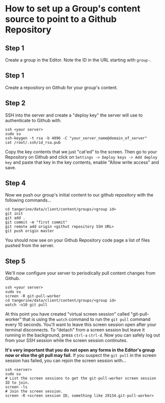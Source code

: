 # How to set up a Group's content source to point to a Github Repository


## Step 1
Create a group in the Editor. Note the ID in the URL starting with `group-`.

## Step 1
Create a repository on Github for your group's content.

## Step 2
SSH into the server and create a "deploy key" the server will use to authenticate to Github with.

```
ssh <your server>
sudo su
ssh-keygen -t rsa -b 4096 -C "your_server_name@domain_of_server"
cat /root/.ssh/id_rsa.pub
```
Copy the key contents that we just "cat'ed" to the screen. Then go to your Repository on Github and click on `Settings -> Deploy keys -> Add deploy key` and paste that key in the key contents, enable "Allow write access" and save.

## Step 4
Now we push our group's initial content to our github repository with the following commands...

```
cd tangerine/data/client/content/groups/<group id>
git init
git add .
git commit -m "first commit"
git remote add origin <githut repository SSH URL>
git push origin master
```

You should now see on your Github Repository code page a list of files pushed from the server.

## Step 5
We'll now configure your server to periodically pull content changes from Github.

```
ssh <your server>
sudo su
screen -R git-pull-worker
cd tangerine/data/client/content/groups/<group id>
watch -n10 git pull
```

At this point you have created "virtual screen session" called "git-pull-worker" that is using the `watch` command to run the `git pull` command every 10 seconds. You'll want to leave this screen session open after your terminal disconnects. To "detach" from a screen session but leave it running in the background, press `ctrl-a` `ctrl-d`. Now you can safely log out from your SSH session while the screen session continutes. 

__It's very important that you do not open any forms in the Editor's group now or else the git pull may fail.__ If you suspect the `git pull` in the screen session has failed, you can rejoin the screen session with...

```
ssh <server>
sudo su
# List the screen sessions to get the git-pull-worker screen session ID to join.
screen -ls
# Join the screen session.
screen -R <screen session ID, something like 29134.git-pull-worker>
```
